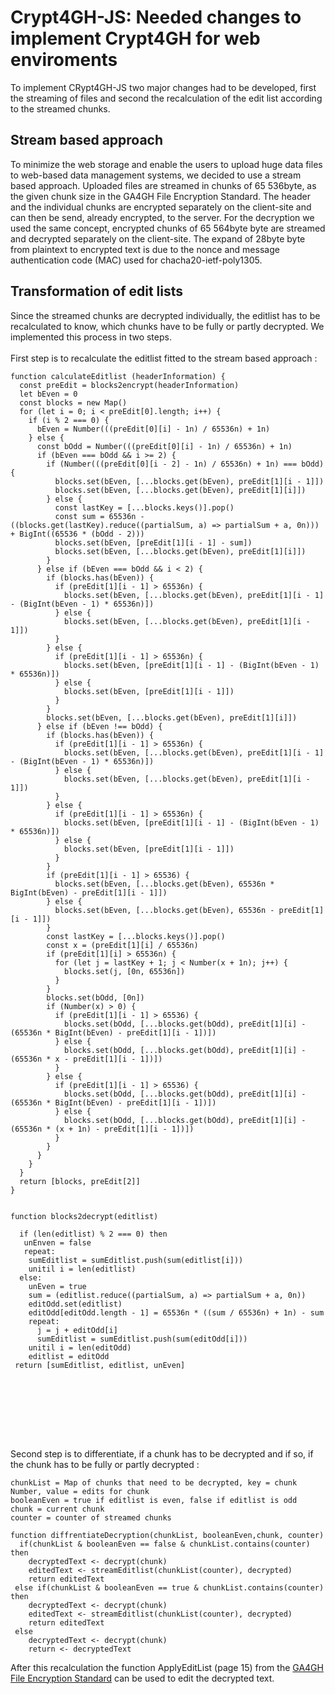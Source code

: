 # Crypt4GH-JS: Needed changes to implement Crypt4GH for web enviroments
To implement CRypt4GH-JS two major changes had to be developed, first the streaming of files and second the recalculation of the edit list according to the streamed chunks.

## Stream based approach 
To minimize the web storage and enable the users to upload
huge data files to web-based data management systems, we
decided to use a stream based approach. Uploaded files are
streamed in chunks of 65 536byte, as the given chunk size in
the GA4GH File Encryption Standard. The header and the
individual chunks are encrypted separately on the client-site
and can then be send, already encrypted, to the server.
For the decryption we used the same concept, encrypted chunks
of 65 564byte byte are streamed and decrypted separately on
the client-site. The expand of 28byte byte from plaintext to
encrypted text is due to the nonce and message authentication
code (MAC) used for chacha20-ietf-poly1305.

## Transformation of edit lists
Since the streamed chunks are decrypted individually, the editlist has to be recalculated to know, which chunks have to be fully or partly decrypted. 
We implemented this process in two steps.
<br> 
<br> 
First step is to recalculate the editlist fitted to the stream based approach : 
```
function calculateEditlist (headerInformation) {
  const preEdit = blocks2encrypt(headerInformation)
  let bEven = 0
  const blocks = new Map()
  for (let i = 0; i < preEdit[0].length; i++) {
    if (i % 2 === 0) {
      bEven = Number(((preEdit[0][i] - 1n) / 65536n) + 1n)
    } else {
      const bOdd = Number(((preEdit[0][i] - 1n) / 65536n) + 1n)
      if (bEven === bOdd && i >= 2) {
        if (Number(((preEdit[0][i - 2] - 1n) / 65536n) + 1n) === bOdd) {
          blocks.set(bEven, [...blocks.get(bEven), preEdit[1][i - 1]])
          blocks.set(bEven, [...blocks.get(bEven), preEdit[1][i]])
        } else {
          const lastKey = [...blocks.keys()].pop()
          const sum = 65536n - ((blocks.get(lastKey).reduce((partialSum, a) => partialSum + a, 0n))) + BigInt((65536 * (bOdd - 2)))
          blocks.set(bEven, [preEdit[1][i - 1] - sum])
          blocks.set(bEven, [...blocks.get(bEven), preEdit[1][i]])
        }
      } else if (bEven === bOdd && i < 2) {
        if (blocks.has(bEven)) {
          if (preEdit[1][i - 1] > 65536n) {
            blocks.set(bEven, [...blocks.get(bEven), preEdit[1][i - 1] - (BigInt(bEven - 1) * 65536n)])
          } else {
            blocks.set(bEven, [...blocks.get(bEven), preEdit[1][i - 1]])
          }
        } else {
          if (preEdit[1][i - 1] > 65536n) {
            blocks.set(bEven, [preEdit[1][i - 1] - (BigInt(bEven - 1) * 65536n)])
          } else {
            blocks.set(bEven, [preEdit[1][i - 1]])
          }
        }
        blocks.set(bEven, [...blocks.get(bEven), preEdit[1][i]])
      } else if (bEven !== bOdd) {
        if (blocks.has(bEven)) {
          if (preEdit[1][i - 1] > 65536n) {
            blocks.set(bEven, [...blocks.get(bEven), preEdit[1][i - 1] - (BigInt(bEven - 1) * 65536n)])
          } else {
            blocks.set(bEven, [...blocks.get(bEven), preEdit[1][i - 1]])
          }
        } else {
          if (preEdit[1][i - 1] > 65536n) {
            blocks.set(bEven, [preEdit[1][i - 1] - (BigInt(bEven - 1) * 65536n)])
          } else {
            blocks.set(bEven, [preEdit[1][i - 1]])
          }
        }
        if (preEdit[1][i - 1] > 65536) {
          blocks.set(bEven, [...blocks.get(bEven), 65536n * BigInt(bEven) - preEdit[1][i - 1]])
        } else {
          blocks.set(bEven, [...blocks.get(bEven), 65536n - preEdit[1][i - 1]])
        }
        const lastKey = [...blocks.keys()].pop()
        const x = (preEdit[1][i] / 65536n)
        if (preEdit[1][i] > 65536n) {
          for (let j = lastKey + 1; j < Number(x + 1n); j++) {
            blocks.set(j, [0n, 65536n])
          }
        }
        blocks.set(bOdd, [0n])
        if (Number(x) > 0) {
          if (preEdit[1][i - 1] > 65536) {
            blocks.set(bOdd, [...blocks.get(bOdd), preEdit[1][i] - (65536n * BigInt(bEven) - preEdit[1][i - 1])])
          } else {
            blocks.set(bOdd, [...blocks.get(bOdd), preEdit[1][i] - (65536n * x - preEdit[1][i - 1])])
          }
        } else {
          if (preEdit[1][i - 1] > 65536) {
            blocks.set(bOdd, [...blocks.get(bOdd), preEdit[1][i] - (65536n * BigInt(bEven) - preEdit[1][i - 1])])
          } else {
            blocks.set(bOdd, [...blocks.get(bOdd), preEdit[1][i] - (65536n * (x + 1n) - preEdit[1][i - 1])])
          }
        }
      }
    }
  }
  return [blocks, preEdit[2]]
}


function blocks2decrypt(editlist)

  if (len(editlist) % 2 === 0) then
   unEnven = false
   repeat:
    sumEditlist = sumEditlist.push(sum(editlist[i]))
    unitil i = len(editlist)
  else:
    unEven = true
    sum = (editlist.reduce((partialSum, a) => partialSum + a, 0n))
    editOdd.set(editlist)
    editOdd[editOdd.length - 1] = 65536n * ((sum / 65536n) + 1n) - sum
    repeat:
      j = j + editOdd[i]
      sumEditlist = sumEditlist.push(sum(editOdd[i]))
    unitil i = len(editOdd)
    editlist = editOdd
 return [sumEditlist, editlist, unEven]

 

  

    
    


```
Second step is to differentiate, if a chunk has to be decrypted and if so, if the chunk has to be fully or partly decrypted : 
```
chunkList = Map of chunks that need to be decrypted, key = chunk Number, value = edits for chunk
booleanEven = true if editlist is even, false if editlist is odd
chunk = current chunk
counter = counter of streamed chunks

function diffrentiateDecryption(chunkList, booleanEven,chunk, counter)
  if(chunkList & booleanEven == false & chunkList.contains(counter) then
    decryptedText <- decrypt(chunk)
    editedText <- streamEditlist(chunkList(counter), decrypted)
    return editedText
 else if(chunkList & booleanEven == true & chunkList.contains(counter) then
    decryptedText <- decrypt(chunk)
    editedText <- streamEditlist(chunkList(counter), decrypted)
    return editedText
 else
    decryptedText <- decrypt(chunk)
    return <- decryptedText

```
After this recalculation the function ApplyEditList (page 15) from the [GA4GH File Encryption Standard](http://samtools.github.io/hts-specs/crypt4gh.pdf) can be used to edit the decrypted text.
